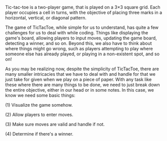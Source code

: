 Tic-tac-toe is a two-player game, that is played on a 3×3 square grid. Each player occupies a cell in turns, with the objective of placing three marks in a horizontal, vertical, or diagonal pattern.

The game of TicTacToe, while simple for us to understand, has quite a few challenges for us to deal with while coding. Things like displaying the game's board, allowing players to input moves, updating the game board, detecting a winner, and so on. Beyond this, we also have to think about where things might go wrong, such as players attempting to play where someone else has already played, or playing in a non-existent spot, and so on!

As you may be realizing now, despite the simplicity of TicTacToe, there are many smaller intricacies that we have to deal with and handle for that we just take for given when we play on a piece of paper. With any task like these where there are many things to be done, we need to just break down the entire objective, either in our head or in some notes. In this case, we know we need some basic things:


(1) Visualize the game somehow.

(2) Allow players to enter moves.

(3) Make sure moves are valid and handle if not.

(4) Determine if there's a winner.

